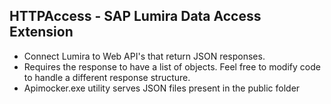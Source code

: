HTTPAccess - SAP Lumira Data Access Extension
-----------------------------------------------
* Connect Lumira to Web API's that return JSON responses.
* Requires the response to have a list of objects. Feel free to modify code to handle a different response structure.
* Apimocker.exe utility serves JSON files present in the public folder